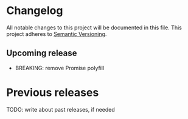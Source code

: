 # Changelog

All notable changes to this project will be documented in this file.
This project adheres to [Semantic Versioning](http://semver.org/).

## Upcoming release

* BREAKING: remove Promise polyfill

# Previous releases

TODO: write about past releases, if needed
